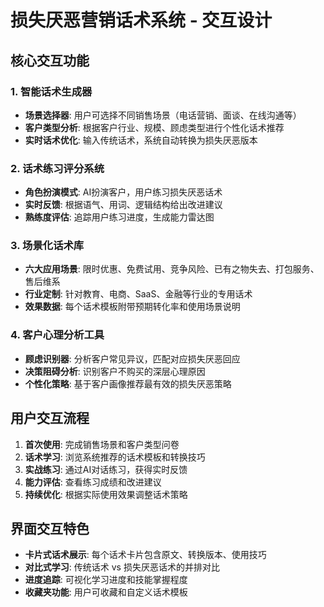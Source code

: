 # 损失厌恶营销话术系统 - 交互设计

## 核心交互功能

### 1. 智能话术生成器
- **场景选择器**: 用户可选择不同销售场景（电话营销、面谈、在线沟通等）
- **客户类型分析**: 根据客户行业、规模、顾虑类型进行个性化话术推荐
- **实时话术优化**: 输入传统话术，系统自动转换为损失厌恶版本

### 2. 话术练习评分系统
- **角色扮演模式**: AI扮演客户，用户练习损失厌恶话术
- **实时反馈**: 根据语气、用词、逻辑结构给出改进建议
- **熟练度评估**: 追踪用户练习进度，生成能力雷达图

### 3. 场景化话术库
- **六大应用场景**: 限时优惠、免费试用、竞争风险、已有之物失去、打包服务、售后维系
- **行业定制**: 针对教育、电商、SaaS、金融等行业的专用话术
- **效果数据**: 每个话术模板附带预期转化率和使用场景说明

### 4. 客户心理分析工具
- **顾虑识别器**: 分析客户常见异议，匹配对应损失厌恶回应
- **决策阻碍分析**: 识别客户不购买的深层心理原因
- **个性化策略**: 基于客户画像推荐最有效的损失厌恶策略

## 用户交互流程

1. **首次使用**: 完成销售场景和客户类型问卷
2. **话术学习**: 浏览系统推荐的话术模板和转换技巧
3. **实战练习**: 通过AI对话练习，获得实时反馈
4. **能力评估**: 查看练习成绩和改进建议
5. **持续优化**: 根据实际使用效果调整话术策略

## 界面交互特色

- **卡片式话术展示**: 每个话术卡片包含原文、转换版本、使用技巧
- **对比式学习**: 传统话术 vs 损失厌恶话术的并排对比
- **进度追踪**: 可视化学习进度和技能掌握程度
- **收藏夹功能**: 用户可收藏和自定义话术模板